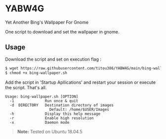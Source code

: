 # YABW4G
Yet Another Bing's Wallpaper For Gnome

One script to download and set the wallpaper in gnome.

## Usage
Download the script and set on execution flag :
```bash
$ wget https://raw.githubusercontent.com/titou386/YABW4G/main/bing-wallpaper.sh
$ chmod +x bing-wallpaper.sh
```

Add the script in 'Startup Apllications' and restart your session or execute the script. That's all.

```
Usage: bing-wallpaper.sh [OPTION]
  -1              Run once & quit
  -d  DIRECTORY   Destination directory of images
                    Default: /home/$USER/Images
  -h              Display this help message
  -r              Enable high resolution
  -x              Daemon mode
```
> **Note:** Tested on Ubuntu 18.04.5
